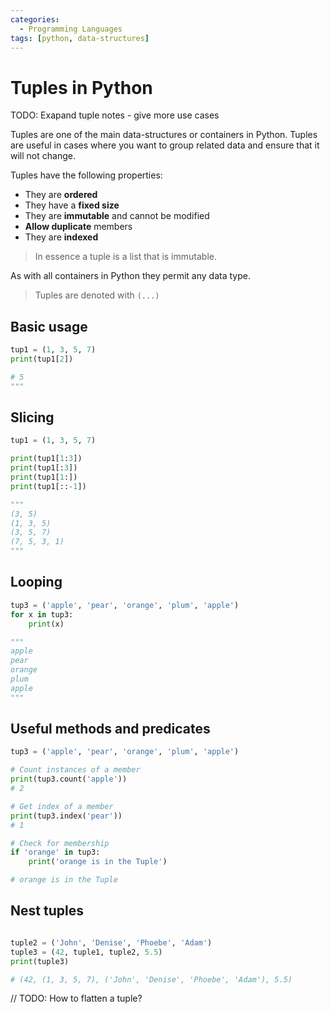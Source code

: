 ```yaml
---
categories:
  - Programming Languages
tags: [python, data-structures]
---
```


# Tuples in Python

TODO: Exapand tuple notes - give more use cases

Tuples are one of the main data-structures or containers in Python. Tuples are
useful in cases where you want to group related data and ensure that it will not
change.

Tuples have the following properties:

- They are **ordered**
- They have a **fixed size**
- They are **immutable** and cannot be modified
- **Allow duplicate** members
- They are **indexed**

> In essence a tuple is a list that is immutable.

As with all containers in Python they permit any data type.

> Tuples are denoted with `(...)`

## Basic usage

```python
tup1 = (1, 3, 5, 7)
print(tup1[2])

# 5
"""
```

## Slicing

```python
tup1 = (1, 3, 5, 7)

print(tup1[1:3])
print(tup1[:3])
print(tup1[1:])
print(tup1[::-1])

"""
(3, 5)
(1, 3, 5)
(3, 5, 7)
(7, 5, 3, 1)
"""
```

## Looping

```python
tup3 = ('apple', 'pear', 'orange', 'plum', 'apple')
for x in tup3:
    print(x)

"""
apple
pear
orange
plum
apple
"""
```

## Useful methods and predicates

```python
tup3 = ('apple', 'pear', 'orange', 'plum', 'apple')

# Count instances of a member
print(tup3.count('apple'))
# 2

# Get index of a member
print(tup3.index('pear'))
# 1

# Check for membership
if 'orange' in tup3:
    print('orange is in the Tuple')

# orange is in the Tuple
```

## Nest tuples

```python

tuple2 = ('John', 'Denise', 'Phoebe', 'Adam')
tuple3 = (42, tuple1, tuple2, 5.5)
print(tuple3)

# (42, (1, 3, 5, 7), ('John', 'Denise', 'Phoebe', 'Adam'), 5.5)

```

// TODO: How to flatten a tuple?
